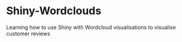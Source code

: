 # Shiny-Wordclouds
Learning how to use Shiny with Wordcloud visualisations to visualise customer reviews
